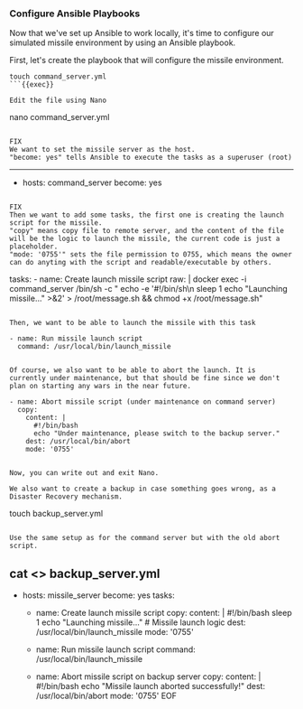 ### Configure Ansible Playbooks
Now that we've set up Ansible to work locally, it's time to configure our simulated missile environment by using an Ansible playbook.

First, let's create the playbook that will configure the missile environment.
```
touch command_server.yml
```{{exec}}

Edit the file using Nano
```
nano command_server.yml
```{{exec}}

FIX
We want to set the missile server as the host. 
"become: yes" tells Ansible to execute the tasks as a superuser (root)
```
---
- hosts: command_server
  become: yes
```{{exec}}

FIX
Then we want to add some tasks, the first one is creating the launch script for the missile.
"copy" means copy file to remote server, and the content of the file will be the logic to launch the missile, the current code is just a placeholder.
"mode: '0755'" sets the file permission to 0755, which means the owner can do anyting with the script and readable/executable by others.
```
   tasks:
    - name: Create launch missile script
      raw: |
        docker exec -i command_server /bin/sh -c "
        echo -e '#!/bin/sh\n
        sleep 1
        echo \"Launching missile...\" >&2' > /root/message.sh &&
        chmod +x /root/message.sh"

```{{exec}}

Then, we want to be able to launch the missile with this task
```
    - name: Run missile launch script
      command: /usr/local/bin/launch_missile

```{{exec}}

Of course, we also want to be able to abort the launch. It is currently under maintenance, but that should be fine since we don't plan on starting any wars in the near future.
```
    - name: Abort missile script (under maintenance on command server)
      copy:
        content: |
          #!/bin/bash
          echo "Under maintenance, please switch to the backup server."
        dest: /usr/local/bin/abort
        mode: '0755'
```{{exec}}

Now, you can write out and exit Nano.

We also want to create a backup in case something goes wrong, as a Disaster Recovery mechanism.
```
touch backup_server.yml
```{{exec}}

Use the same setup as for the command server but with the old abort script.
```
cat <<EOF >> backup_server.yml
---
- hosts: missile_server
  become: yes
  tasks:
    - name: Create launch missile script
      copy:
        content: |
          #!/bin/bash
          sleep 1
          echo "Launching missile..."
          # Missile launch logic
        dest: /usr/local/bin/launch_missile
        mode: '0755'

    - name: Run missile launch script
      command: /usr/local/bin/launch_missile

    - name: Abort missile script on backup server
      copy:
        content: |
          #!/bin/bash
          echo "Missile launch aborted successfully!"
        dest: /usr/local/bin/abort
        mode: '0755'
EOF
```{{exec}}